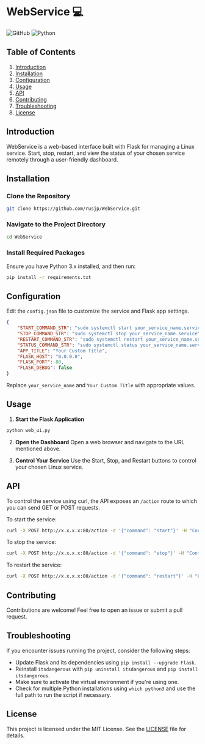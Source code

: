 # WebService :computer:

![GitHub](https://img.shields.io/github/license/rusjp/WebService) ![Python](https://img.shields.io/badge/python-3.x-blue)

## Table of Contents
1. [Introduction](#introduction)
2. [Installation](#installation)
3. [Configuration](#configuration)
4. [Usage](#usage)
5. [API](#api)
6. [Contributing](#contributing)
7. [Troubleshooting](#troubleshooting)
8. [License](#license)

## Introduction

WebService is a web-based interface built with Flask for managing a Linux service. Start, stop, restart, and view the status of your chosen service remotely through a user-friendly dashboard.

## Installation

### Clone the Repository

```bash
git clone https://github.com/rusjp/WebService.git
```

### Navigate to the Project Directory

```bash
cd WebService
```

### Install Required Packages

Ensure you have Python 3.x installed, and then run:

```bash
pip install -r requirements.txt
```

## Configuration

Edit the `config.json` file to customize the service and Flask app settings.

```json
{
    "START_COMMAND_STR": "sudo systemctl start your_service_name.service",
    "STOP_COMMAND_STR": "sudo systemctl stop your_service_name.service",
    "RESTART_COMMAND_STR": "sudo systemctl restart your_service_name.service",
    "STATUS_COMMAND_STR": "sudo systemctl status your_service_name.service",
    "APP_TITLE": "Your Custom Title",
    "FLASK_HOST": "0.0.0.0",
    "FLASK_PORT": 80,
    "FLASK_DEBUG": false
}
```

Replace `your_service_name` and `Your Custom Title` with appropriate values.

## Usage

1. **Start the Flask Application**

```bash
python web_ui.py
```

2. **Open the Dashboard**
   Open a web browser and navigate to the URL mentioned above.

3. **Control Your Service**
   Use the Start, Stop, and Restart buttons to control your chosen Linux service.

## API

To control the service using curl, the API exposes an `/action` route to which you can send GET or POST requests.

To start the service:

```bash
curl -X POST http://x.x.x.x:80/action -d '{"command": "start"}' -H "Content-Type: application/json"
```

To stop the service:

```bash
curl -X POST http://x.x.x.x:80/action -d '{"command": "stop"}' -H "Content-Type: application/json"
```

To restart the service:

```bash
curl -X POST http://x.x.x.x:80/action -d '{"command": "restart"}' -H "Content-Type: application/json"
```

## Contributing

Contributions are welcome! Feel free to open an issue or submit a pull request.

## Troubleshooting

If you encounter issues running the project, consider the following steps:

- Update Flask and its dependencies using `pip install --upgrade Flask`.
- Reinstall `itsdangerous` with `pip uninstall itsdangerous` and `pip install itsdangerous`.
- Make sure to activate the virtual environment if you're using one.
- Check for multiple Python installations using `which python3` and use the full path to run the script if necessary.

## License

This project is licensed under the MIT License. See the [LICENSE](LICENSE) file for details.
